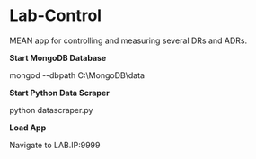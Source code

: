 # Lab-Control
MEAN app for controlling and measuring several DRs and ADRs.

**Start MongoDB Database**

mongod --dbpath C:\MongoDB\data

**Start Python Data Scraper**

python datascraper.py

**Load App**

Navigate to 
    LAB.IP:9999
    
